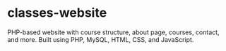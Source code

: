 # classes-website
PHP-based website with course structure, about page, courses, contact, and more. Built using PHP, MySQL, HTML, CSS, and JavaScript.
